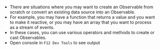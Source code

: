 - There are situations where you may want to create an Observable from scratch or convert an existing data source into an Observable. 
- For example, you may have a function that returns a value and you want to make it reactive, or you may have an array that you want to process as a stream of events. 
- In these cases, you can use various operators and methods to create or cast Observables.
- Open console in `F12 Dev Tools` to see output